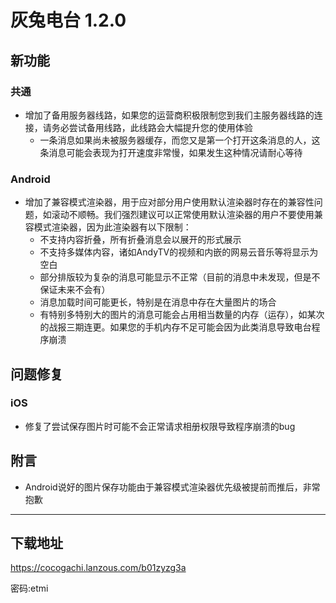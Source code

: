# 灰兔电台 1.2.0

## 新功能

### 共通

- 增加了备用服务器线路，如果您的运营商积极限制您到我们主服务器线路的连接，请务必尝试备用线路，此线路会大幅提升您的使用体验
	- 一条消息如果尚未被服务器缓存，而您又是第一个打开这条消息的人，这条消息可能会表现为打开速度非常慢，如果发生这种情况请耐心等待

### Android

- 增加了兼容模式渲染器，用于应对部分用户使用默认渲染器时存在的兼容性问题，如滚动不顺畅。我们强烈建议可以正常使用默认渲染器的用户不要使用兼容模式渲染器，因为此渲染器有以下限制：
	- 不支持内容折叠，所有折叠消息会以展开的形式展示
	- 不支持多媒体内容，诸如AndyTV的视频和内嵌的网易云音乐等将显示为空白
	- 部分排版较为复杂的消息可能显示不正常（目前的消息中未发现，但是不保证未来不会有）
	- 消息加载时间可能更长，特别是在消息中存在大量图片的场合
	- 有特别多特别大的图片的消息可能会占用相当数量的内存（运存），如某次的战报三期连更。如果您的手机内存不足可能会因为此类消息导致电台程序崩溃

## 问题修复

### iOS

- 修复了尝试保存图片时可能不会正常请求相册权限导致程序崩溃的bug

## 附言

- Android说好的图片保存功能由于兼容模式渲染器优先级被提前而推后，非常抱歉

----

## 下载地址

https://cocogachi.lanzous.com/b01zyzg3a 

密码:etmi

